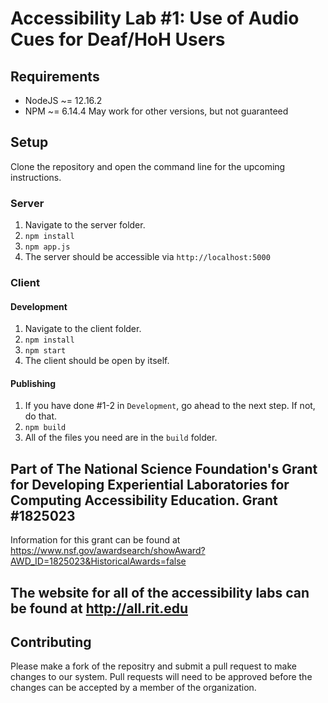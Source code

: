 # Accessibility Lab #1: Use of Audio Cues for Deaf/HoH Users

## Requirements

- NodeJS ~= 12.16.2
- NPM ~= 6.14.4
May work for other versions, but not guaranteed

## Setup
Clone the repository and open the command line for the upcoming instructions.

### Server
1. Navigate to the server folder.
2. `npm install`
3. `npm app.js`
4. The server should be accessible via `http://localhost:5000`

### Client

#### Development
1. Navigate to the client folder.
2. `npm install`
3. `npm start`
4. The client should be open by itself.

#### Publishing
1. If you have done #1-2 in `Development`, go ahead to the next step. If not, do that.
2. `npm build`
3. All of the files you need are in the `build` folder.

## Part of The National Science Foundation's Grant for Developing Experiential Laboratories for Computing Accessibility Education. Grant #1825023
Information for this grant can be found at https://www.nsf.gov/awardsearch/showAward?AWD_ID=1825023&HistoricalAwards=false
## The website for all of the accessibility labs can be found at http://all.rit.edu 

## Contributing
Please make a fork of the repositry and submit a pull request to make changes to our system. Pull requests will need to be approved before the changes can be accepted by a member of the organization.
